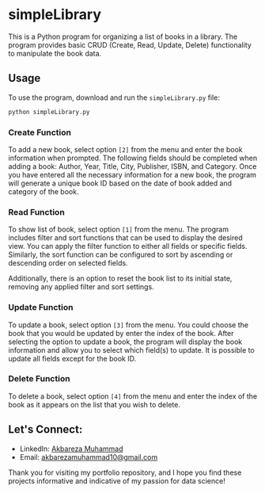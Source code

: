 # simpleLibrary

This is a Python program for organizing a list of books in a library. The program provides basic CRUD (Create, Read, Update, Delete) functionality to manipulate the book data.

## Usage

To use the program, download and run the `simpleLibrary.py` file:

```bash
python simpleLibrary.py
```

### Create Function
To add a new book, select option `[2]` from the menu and enter the book information when prompted. The following fields should be completed when adding a book: Author, Year, Title, City, Publisher, ISBN, and Category. Once you have entered all the necessary information for a new book, the program will generate a unique book ID based on the date of book added and category of the book.

### Read Function
To show list of book, select option `[1]` from the menu. The program includes filter and sort functions that can be used to display the desired view. You can apply the filter function to either all fields or specific fields. Similarly, the sort function can be configured to sort by ascending or descending order on selected fields.

Additionally, there is an option to reset the book list to its initial state, removing any applied filter and sort settings.

### Update Function
To update a book, select option `[3]` from the menu. You could choose the book that you would be updated by enter the index of the book. After selecting the option to update a book, the program will display the book information and allow you to select which field(s) to update. It is possible to update all fields except for the book ID.

### Delete Function
To delete a book, select option `[4]` from the menu and  enter the index of the book as it appears on the list that you wish to delete.


## Let's Connect:
- LinkedIn: [Akbareza Muhammad](https://www.linkedin.com/in/akbareza-muhammad/)
- Email: akbarezamuhammad10@gmail.com

Thank you for visiting my portfolio repository, and I hope you find these projects informative and indicative of my passion for data science!